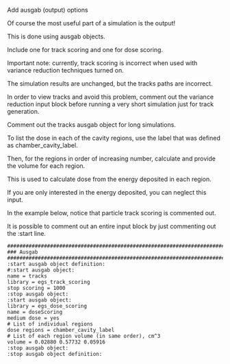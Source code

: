 
Add ausgab (output) options

Of course the most useful part of a simulation is the output! 

This is done using ausgab objects. 

Include one for track scoring and one for dose scoring.

Important note: 
currently, track scoring is incorrect when used with variance reduction techniques turned on. 

The simulation results are unchanged, 
but the tracks paths are incorrect. 

In order to view tracks and avoid this problem, 
comment out the variance reduction input block before running a very short simulation just for track generation. 

Comment out the tracks ausgab object for long simulations.

To list the dose in each of the cavity regions, use the label that was defined as chamber_cavity_label. 

Then, for the regions in order of increasing number, calculate and provide the volume for each region. 

This is used to calculate dose from the energy deposited in each region. 

If you are only interested in the energy deposited, 
you can neglect this input.

In the example below, notice that particle track scoring is commented out. 

It is possible to comment out an entire input block by just commenting out the :start line.

```
##############################################################################
### Ausgab
##############################################################################
:start ausgab object definition:
#:start ausgab object:
name = tracks
library = egs_track_scoring
stop scoring = 1000
:stop ausgab object:
:start ausgab object:
library = egs_dose_scoring
name = doseScoring
medium dose = yes
# List of individual regions
dose regions = chamber_cavity_label
# List of each region volume (in same order), cm^3
volume = 0.02880 0.57732 0.05916
:stop ausgab object:
:stop ausgab object definition:
```

